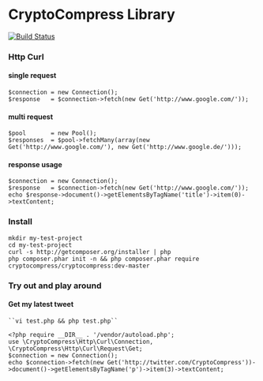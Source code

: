 # CryptoCompress Library

[![Build Status](https://secure.travis-ci.org/cryptocompress/CryptoCompress.png?branch=master)](http://travis-ci.org/cryptocompress/CryptoCompress)

### Http Curl

#### single request
    $connection = new Connection();
    $response   = $connection->fetch(new Get('http://www.google.com/'));

#### multi request
    $pool       = new Pool();
    $responses  = $pool->fetchMany(array(new Get('http://www.google.com/'), new Get('http://www.google.de/')));
    
#### response usage
    $connection = new Connection();
    $response   = $connection->fetch(new Get('http://www.google.com/'));
    echo $response->document()->getElementsByTagName('title')->item(0)->textContent;
    
### Install

    mkdir my-test-project
    cd my-test-project
    curl -s http://getcomposer.org/installer | php
    php composer.phar init -n && php composer.phar require cryptocompress/cryptocompress:dev-master
    
### Try out and play around

#### Get my latest tweet
    ``vi test.php && php test.php``

    <?php require __DIR__ . '/vendor/autoload.php';
    use \CryptoCompress\Http\Curl\Connection, \CryptoCompress\Http\Curl\Request\Get;
    $connection = new Connection();
    echo $connection->fetch(new Get('http://twitter.com/CryptoCompress'))->document()->getElementsByTagName('p')->item(3)->textContent;